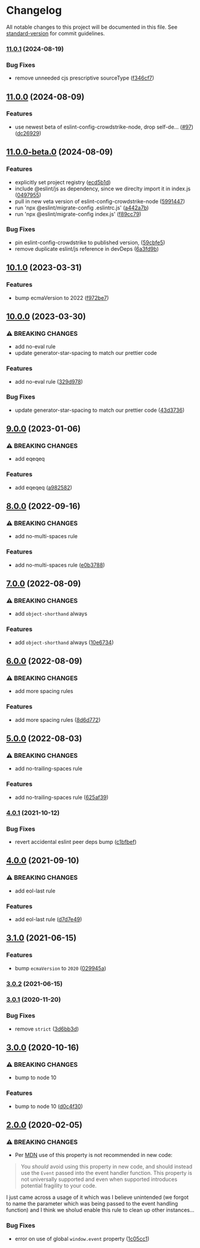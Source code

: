 # Changelog

All notable changes to this project will be documented in this file. See [standard-version](https://github.com/conventional-changelog/standard-version) for commit guidelines.

### [11.0.1](https://github.com/CrowdStrike/eslint-config-crowdstrike/compare/v11.0.0...v11.0.1) (2024-08-19)


### Bug Fixes

* remove unneeded cjs prescriptive sourceType ([f346cf7](https://github.com/CrowdStrike/eslint-config-crowdstrike/commit/f346cf78f37fb9a6e15850ba0f5fb73098f4f2f7))

## [11.0.0](https://github.com/CrowdStrike/eslint-config-crowdstrike/compare/v11.0.0-beta.0...v11.0.0) (2024-08-09)


### Features

* use newest beta of eslint-config-crowdstrike-node, drop self-de… ([#97](https://github.com/CrowdStrike/eslint-config-crowdstrike/issues/97)) ([dc26929](https://github.com/CrowdStrike/eslint-config-crowdstrike/commit/dc269290fb1bd4fe4305bb7ab96471c1a6ac6aa3))

## [11.0.0-beta.0](https://github.com/CrowdStrike/eslint-config-crowdstrike/compare/v10.1.0...v11.0.0-beta.0) (2024-08-09)


### Features

* explicitly set project registry ([ecd5b1d](https://github.com/CrowdStrike/eslint-config-crowdstrike/commit/ecd5b1d4089a1f30b24bf0fd1a89b35f3a2c9d5f))
* include @eslint/js as dependency, since we direclty import it in index.js ([0497955](https://github.com/CrowdStrike/eslint-config-crowdstrike/commit/0497955c8a8fda38ac8b535e6e51fa9a9ba43727))
* pull in new veta version of eslint-config-crowdstrike-node ([5991447](https://github.com/CrowdStrike/eslint-config-crowdstrike/commit/599144703ed90c919e7b10ef57d7f34c2ecf41e4))
* run 'npx @eslint/migrate-config .eslintrc.js' ([a442a7b](https://github.com/CrowdStrike/eslint-config-crowdstrike/commit/a442a7b4b0a8444401f55daf6d3dd57ae7bd6979))
* run 'npx @eslint/migrate-config index.js' ([f89cc79](https://github.com/CrowdStrike/eslint-config-crowdstrike/commit/f89cc7997697eee71dfe117738325ea2c68c4a22))


### Bug Fixes

* pin eslint-config-crowdstrike to published version, ([59cbfe5](https://github.com/CrowdStrike/eslint-config-crowdstrike/commit/59cbfe59ccabf9a4765ba999b81c970141443948))
* remove duplicate eslint/js reference in devDeps ([6a3fd9b](https://github.com/CrowdStrike/eslint-config-crowdstrike/commit/6a3fd9b41b79ec05221419c421538920742d5368))

## [10.1.0](https://github.com/CrowdStrike/eslint-config-crowdstrike/compare/v10.0.0...v10.1.0) (2023-03-31)


### Features

* bump ecmaVersion to 2022 ([f972be7](https://github.com/CrowdStrike/eslint-config-crowdstrike/commit/f972be78e753ed647d06337ec2fa6d17fa41f7c9))

## [10.0.0](https://github.com/CrowdStrike/eslint-config-crowdstrike/compare/v9.0.0...v10.0.0) (2023-03-30)


### ⚠ BREAKING CHANGES

* add no-eval rule
* update generator-star-spacing to match our prettier code

### Features

* add no-eval rule ([329d978](https://github.com/CrowdStrike/eslint-config-crowdstrike/commit/329d9781a81554ff5a9b85fec492b81cd9c9df06))


### Bug Fixes

* update generator-star-spacing to match our prettier code ([43d3736](https://github.com/CrowdStrike/eslint-config-crowdstrike/commit/43d373673e6c1bcc14c988e61270d1a6ce495105))

## [9.0.0](https://github.com/CrowdStrike/eslint-config-crowdstrike/compare/v8.0.0...v9.0.0) (2023-01-06)


### ⚠ BREAKING CHANGES

* add eqeqeq

### Features

* add eqeqeq ([a982582](https://github.com/CrowdStrike/eslint-config-crowdstrike/commit/a98258243ff045ceb28694a4a2a41a8748ae0e46))

## [8.0.0](https://github.com/CrowdStrike/eslint-config-crowdstrike/compare/v7.0.0...v8.0.0) (2022-09-16)


### ⚠ BREAKING CHANGES

* add no-multi-spaces rule

### Features

* add no-multi-spaces rule ([e0b3788](https://github.com/CrowdStrike/eslint-config-crowdstrike/commit/e0b37888a8acab5a73f2d926a03fadcf1e23c61d))

## [7.0.0](https://github.com/CrowdStrike/eslint-config-crowdstrike/compare/v6.0.0...v7.0.0) (2022-08-09)


### ⚠ BREAKING CHANGES

* add `object-shorthand` always

### Features

* add `object-shorthand` always ([10e6734](https://github.com/CrowdStrike/eslint-config-crowdstrike/commit/10e6734135e4690e86098d6203733c6031459abd))

## [6.0.0](https://github.com/CrowdStrike/eslint-config-crowdstrike/compare/v5.0.0...v6.0.0) (2022-08-09)


### ⚠ BREAKING CHANGES

* add more spacing rules

### Features

* add more spacing rules ([8d6d772](https://github.com/CrowdStrike/eslint-config-crowdstrike/commit/8d6d7724619dbfcb536e06d273d3d4fe42746280))

## [5.0.0](https://github.com/CrowdStrike/eslint-config-crowdstrike/compare/v4.0.1...v5.0.0) (2022-08-03)


### ⚠ BREAKING CHANGES

* add no-trailing-spaces rule

### Features

* add no-trailing-spaces rule ([625af39](https://github.com/CrowdStrike/eslint-config-crowdstrike/commit/625af395b21df76be02c0ec5eceacd36c20bfd6d))

### [4.0.1](https://github.com/CrowdStrike/eslint-config-crowdstrike/compare/v4.0.0...v4.0.1) (2021-10-12)


### Bug Fixes

* revert accidental eslint peer deps bump ([c1bfbef](https://github.com/CrowdStrike/eslint-config-crowdstrike/commit/c1bfbefdf5d1003fd657ec950acdb45aeb01e79d))

## [4.0.0](https://github.com/CrowdStrike/eslint-config-crowdstrike/compare/v3.1.0...v4.0.0) (2021-09-10)


### ⚠ BREAKING CHANGES

* add eol-last rule

### Features

* add eol-last rule ([d7d7e49](https://github.com/CrowdStrike/eslint-config-crowdstrike/commit/d7d7e498781ae147be10b09ab2f22b1fc1909977))

## [3.1.0](https://github.com/CrowdStrike/eslint-config-crowdstrike/compare/v3.0.2...v3.1.0) (2021-06-15)


### Features

* bump `ecmaVersion` to `2020` ([029945a](https://github.com/CrowdStrike/eslint-config-crowdstrike/commit/029945ad5b8f088918fed301f4aa409a0280da16))

### [3.0.2](https://github.com/CrowdStrike/eslint-config-crowdstrike/compare/v3.0.1...v3.0.2) (2021-06-15)

### [3.0.1](https://github.com/CrowdStrike/eslint-config-crowdstrike/compare/v3.0.0...v3.0.1) (2020-11-20)


### Bug Fixes

* remove `strict` ([3d6bb3d](https://github.com/CrowdStrike/eslint-config-crowdstrike/commit/3d6bb3dff7798a92f9b089afe1e89a5d0fe1a84c))

## [3.0.0](https://github.com/CrowdStrike/eslint-config-crowdstrike/compare/v2.0.0...v3.0.0) (2020-10-16)


### ⚠ BREAKING CHANGES

* bump to node 10

### Features

* bump to node 10 ([d0c4f30](https://github.com/CrowdStrike/eslint-config-crowdstrike/commit/d0c4f30741494fbdba7a817a4bfea9282253e944))

## [2.0.0](https://github.com/CrowdStrike/eslint-config-crowdstrike/compare/v1.0.0...v2.0.0) (2020-02-05)


### ⚠ BREAKING CHANGES

* Per [MDN](https://developer.mozilla.org/en-US/docs/Web/API/Window/event)
use of this property is not recommended in new code:

> You *should* avoid using this property in new code, and should instead
> use the `Event` passed into the event handler function. This property
> is not universally supported and even when supported introduces
> potential fragility to your code.

I just came across a usage of it which was I believe unintended (we
forgot to name the parameter which was being passed to the event
handling function) and I think we sholud enable this rule to clean up
other instances...

### Bug Fixes

* error on use of global `window.event` property ([1c05cc1](https://github.com/CrowdStrike/eslint-config-crowdstrike/commit/1c05cc13374ac6d040b9ca2fee2e159bedc14cc4))
